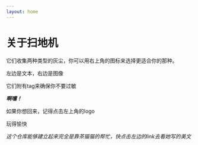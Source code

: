 ```yaml
---
layout: home
---
```

# 关于扫地机

它们收集两种类型的灰尘，你可以用右上角的图标来选择更适合你的那种。

左边是文本，右边是图像

它们附有tag来确保你不要过敏

***啊嚏！***

如果你想回来，记得点击左上角的logo

玩得愉快

*这个仓库能够建立起来完全是靠茶猫猫的帮忙，快点击左边的link去看她写的美文*
